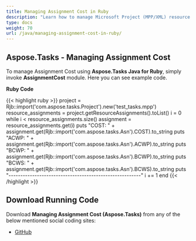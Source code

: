 ```yaml
---
title: Managing Assignment Cost in Ruby
description: "Learn how to manage Microsoft Project (MPP/XML) resource assignment costs using Aspose.Tasks Java for Ruby."
type: docs
weight: 70
url: /java/managing-assignment-cost-in-ruby/
---
```


## **Aspose.Tasks - Managing Assignment Cost**
To manage Assignment Cost using **Aspose.Tasks Java for Ruby**, simply invoke **AssignmentCost** module. Here you can see example code.

**Ruby Code**

{{< highlight ruby >}}
project = Rjb::import('com.aspose.tasks.Project').new('test_tasks.mpp')
resource_assignments = project.getResourceAssignments().toList()
i = 0
while i < resource_assignments.size()
  assignment = resource_assignments.get(i)
  puts "COST: " + assignment.get(Rjb::import('com.aspose.tasks.Asn').COST).to_string
  puts "ACWP: " + assignment.get(Rjb::import('com.aspose.tasks.Asn').ACWP).to_string
  puts "BCWP: " + assignment.get(Rjb::import('com.aspose.tasks.Asn').BCWP).to_string
  puts "BCWS: " + assignment.get(Rjb::import('com.aspose.tasks.Asn').BCWS).to_string
  puts "--------------------------------------------------------"
  i += 1
end
{{< /highlight >}}

## **Download Running Code**
Download **Managing Assignment Cost (Aspose.Tasks)** from any of the below mentioned social coding sites:

- [GitHub](https://github.com/aspose-tasks/Aspose.Tasks-for-Java/blob/master/Plugins/Aspose_Tasks_Java_for_Ruby/lib/asposetasksjava/ResourceAssignments/assignmentcost.rb)
